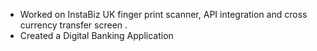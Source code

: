 - Worked on InstaBiz UK finger print scanner, API integration and cross currency transfer screen .
- Created a Digital Banking Application
